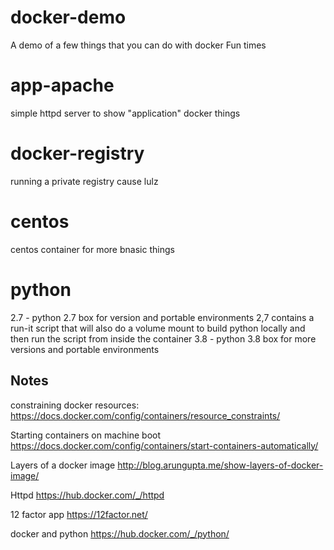 # docker-demo
A demo of a few things that you can do with docker 
Fun times

# app-apache
simple httpd server to show "application" docker things

# docker-registry
running a private registry cause lulz

# centos
centos container for more bnasic things

# python
2.7 - python 2.7 box for version and portable environments
2,7 contains a run-it script that will also do a volume mount to build python locally and then run the script from inside the container
3.8 - python 3.8 box for more versions and portable environments

## Notes
constraining docker resources:
https://docs.docker.com/config/containers/resource_constraints/

Starting containers on machine boot
https://docs.docker.com/config/containers/start-containers-automatically/

Layers of a docker image
http://blog.arungupta.me/show-layers-of-docker-image/

Httpd
https://hub.docker.com/_/httpd

12 factor app
https://12factor.net/

docker and python
https://hub.docker.com/_/python/